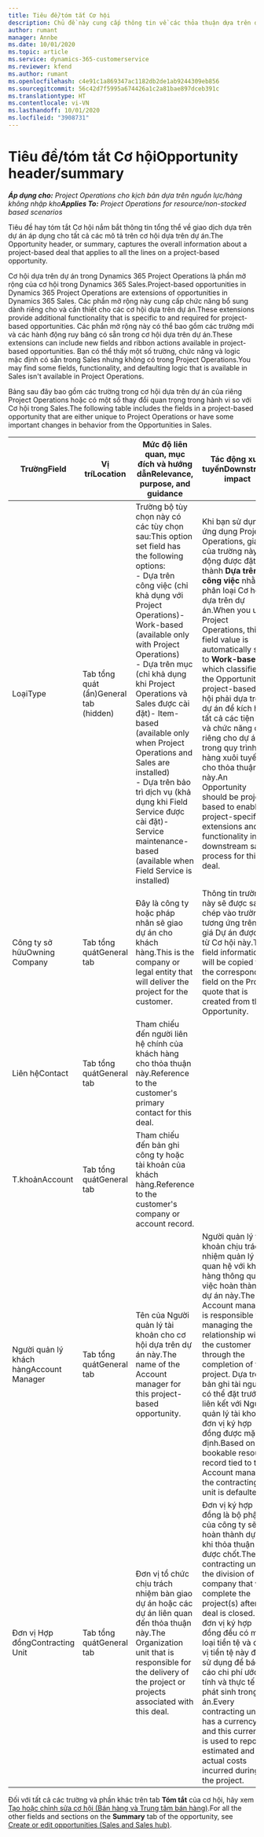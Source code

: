 ```yaml
---
title: Tiêu đề/tóm tắt Cơ hội
description: Chủ đề này cung cấp thông tin về các thỏa thuận dựa trên dự án và mô tả cơ hội dựa trên dự án.
author: rumant
manager: Annbe
ms.date: 10/01/2020
ms.topic: article
ms.service: dynamics-365-customerservice
ms.reviewer: kfend
ms.author: rumant
ms.openlocfilehash: c4e91c1a869347ac1182db2de1ab9244309eb856
ms.sourcegitcommit: 56c42d7f5995a674426a1c2a81bae897dceb391c
ms.translationtype: HT
ms.contentlocale: vi-VN
ms.lasthandoff: 10/01/2020
ms.locfileid: "3908731"
---
```

# <a name="opportunity-headersummary"></a><span data-ttu-id="eab92-103">Tiêu đề/tóm tắt Cơ hội</span><span class="sxs-lookup"><span data-stu-id="eab92-103">Opportunity header/summary</span></span>

<span data-ttu-id="eab92-104">_**Áp dụng cho:** Project Operations cho kịch bản dựa trên nguồn lực/hàng không nhập kho_</span><span class="sxs-lookup"><span data-stu-id="eab92-104">_**Applies To:** Project Operations for resource/non-stocked based scenarios_</span></span>


<span data-ttu-id="eab92-105">Tiêu đề hay tóm tắt Cơ hội nắm bắt thông tin tổng thể về giao dịch dựa trên dự án áp dụng cho tất cả các mô tả trên cơ hội dựa trên dự án.</span><span class="sxs-lookup"><span data-stu-id="eab92-105">The Opportunity header, or summary, captures the overall information about a project-based deal that applies to all the lines on a project-based opportunity.</span></span>

<span data-ttu-id="eab92-106">Cơ hội dựa trên dự án trong Dynamics 365 Project Operations là phần mở rộng của cơ hội trong Dynamics 365 Sales.</span><span class="sxs-lookup"><span data-stu-id="eab92-106">Project-based opportunities in Dynamics 365 Project Operations are extensions of opportunities in Dynamics 365 Sales.</span></span> <span data-ttu-id="eab92-107">Các phần mở rộng này cung cấp chức năng bổ sung dành riêng cho và cần thiết cho các cơ hội dựa trên dự án.</span><span class="sxs-lookup"><span data-stu-id="eab92-107">These extensions provide additional functionality that is specific to and required for project-based opportunities.</span></span> <span data-ttu-id="eab92-108">Các phần mở rộng này có thể bao gồm các trường mới và các hành động ruy băng có sẵn trong cơ hội dựa trên dự án.</span><span class="sxs-lookup"><span data-stu-id="eab92-108">These extensions can include new fields and ribbon actions available in project-based opportunities.</span></span> <span data-ttu-id="eab92-109">Bạn có thể thấy một số trường, chức năng và logic mặc định có sẵn trong Sales nhưng không có trong Project Operations.</span><span class="sxs-lookup"><span data-stu-id="eab92-109">You may find some fields, functionality, and defaulting logic that is available in Sales isn't available in Project Operations.</span></span>

<span data-ttu-id="eab92-110">Bảng sau đây bao gồm các trường trong cơ hội dựa trên dự án của riêng Project Operations hoặc có một số thay đổi quan trọng trong hành vi so với Cơ hội trong Sales.</span><span class="sxs-lookup"><span data-stu-id="eab92-110">The following table includes the fields in a project-based opportunity that are either unique to Project Operations or have some important changes in behavior from the Opportunities in Sales.</span></span>

| <span data-ttu-id="eab92-111">**Trường**</span><span class="sxs-lookup"><span data-stu-id="eab92-111">**Field**</span></span> | <span data-ttu-id="eab92-112">**Vị trí**</span><span class="sxs-lookup"><span data-stu-id="eab92-112">**Location**</span></span> | <span data-ttu-id="eab92-113">**Mức độ liên quan, mục đích và hướng dẫn**</span><span class="sxs-lookup"><span data-stu-id="eab92-113">**Relevance, purpose, and guidance**</span></span> | <span data-ttu-id="eab92-114">**Tác động xuôi tuyến**</span><span class="sxs-lookup"><span data-stu-id="eab92-114">**Downstream impact**</span></span> |
| --- | --- | --- | --- |
| <span data-ttu-id="eab92-115">Loại</span><span class="sxs-lookup"><span data-stu-id="eab92-115">Type</span></span> | <span data-ttu-id="eab92-116">Tab tổng quát (ẩn)</span><span class="sxs-lookup"><span data-stu-id="eab92-116">General tab (hidden)</span></span> | <span data-ttu-id="eab92-117">Trường bộ tùy chọn này có các tùy chọn sau:</span><span class="sxs-lookup"><span data-stu-id="eab92-117">This option set field has the following options:</span></span></br><span data-ttu-id="eab92-118">- Dựa trên công việc (chỉ khả dụng với Project Operations)</span><span class="sxs-lookup"><span data-stu-id="eab92-118">- Work-based (available only with Project Operations)</span></span></br><span data-ttu-id="eab92-119">- Dựa trên mục (chỉ khả dụng khi Project Operations và Sales được cài đặt)</span><span class="sxs-lookup"><span data-stu-id="eab92-119">- Item-based (available only when Project Operations and Sales are installed)</span></span></br><span data-ttu-id="eab92-120">- Dựa trên bảo trì dịch vụ (khả dụng khi Field Service được cài đặt)</span><span class="sxs-lookup"><span data-stu-id="eab92-120">- Service maintenance-based (available when Field Service is installed)</span></span> | <span data-ttu-id="eab92-121">Khi bạn sử dụng ứng dụng Project Operations, giá trị của trường này tự động được đặt thành **Dựa trên công việc** nhằm phân loại Cơ hội là dựa trên dự án.</span><span class="sxs-lookup"><span data-stu-id="eab92-121">When you use Project Operations, this field value is automatically set to **Work-based** which classifies the Opportunity as project-based.</span></span> <span data-ttu-id="eab92-122">Cơ hội phải dựa trên dự án để kích hoạt tất cả các tiện ích và chức năng dành riêng cho dự án trong quy trình bán hàng xuôi tuyến cho thỏa thuận này.</span><span class="sxs-lookup"><span data-stu-id="eab92-122">An Opportunity should be project-based to enable all project-specific extensions and functionality in the downstream sales process for this deal.</span></span> |
| <span data-ttu-id="eab92-123">Công ty sở hữu</span><span class="sxs-lookup"><span data-stu-id="eab92-123">Owning Company</span></span> | <span data-ttu-id="eab92-124">Tab tổng quát</span><span class="sxs-lookup"><span data-stu-id="eab92-124">General tab</span></span> | <span data-ttu-id="eab92-125">Đây là công ty hoặc pháp nhân sẽ giao dự án cho khách hàng.</span><span class="sxs-lookup"><span data-stu-id="eab92-125">This is the company or legal entity that will deliver the project for the customer.</span></span> | <span data-ttu-id="eab92-126">Thông tin trường này sẽ được sao chép vào trường tương ứng trên báo giá Dự án được tạo từ Cơ hội này.</span><span class="sxs-lookup"><span data-stu-id="eab92-126">This field information will be copied to the corresponding field on the Project quote that is created from this Opportunity.</span></span> |
| <span data-ttu-id="eab92-127">Liên hệ</span><span class="sxs-lookup"><span data-stu-id="eab92-127">Contact</span></span> | <span data-ttu-id="eab92-128">Tab tổng quát</span><span class="sxs-lookup"><span data-stu-id="eab92-128">General tab</span></span> | <span data-ttu-id="eab92-129">Tham chiếu đến người liên hệ chính của khách hàng cho thỏa thuận này.</span><span class="sxs-lookup"><span data-stu-id="eab92-129">Reference to the customer's primary contact for this deal.</span></span> | |
| <span data-ttu-id="eab92-130">T.khoản</span><span class="sxs-lookup"><span data-stu-id="eab92-130">Account</span></span> | <span data-ttu-id="eab92-131">Tab tổng quát</span><span class="sxs-lookup"><span data-stu-id="eab92-131">General tab</span></span> | <span data-ttu-id="eab92-132">Tham chiếu đến bản ghi công ty hoặc tài khoản của khách hàng.</span><span class="sxs-lookup"><span data-stu-id="eab92-132">Reference to the customer's company or account record.</span></span> | |
| <span data-ttu-id="eab92-133">Người quản lý khách hàng</span><span class="sxs-lookup"><span data-stu-id="eab92-133">Account Manager</span></span> | <span data-ttu-id="eab92-134">Tab tổng quát</span><span class="sxs-lookup"><span data-stu-id="eab92-134">General tab</span></span> | <span data-ttu-id="eab92-135">Tên của Người quản lý tài khoản cho cơ hội dựa trên dự án này.</span><span class="sxs-lookup"><span data-stu-id="eab92-135">The name of the Account manager for this project-based opportunity.</span></span> | <span data-ttu-id="eab92-136">Người quản lý tài khoản chịu trách nhiệm quản lý mối quan hệ với khách hàng thông qua việc hoàn thành dự án này.</span><span class="sxs-lookup"><span data-stu-id="eab92-136">The Account manager is responsible for managing the relationship with the customer through the completion of this project.</span></span> <span data-ttu-id="eab92-137">Dựa trên bản ghi tài nguyên có thể đặt trước liên kết với Người quản lý tài khoản, đơn vị ký hợp đồng được mặc định.</span><span class="sxs-lookup"><span data-stu-id="eab92-137">Based on the bookable resource record tied to the Account manager, the contracting unit is defaulted.</span></span> |
| <span data-ttu-id="eab92-138">Đơn vị Hợp đồng</span><span class="sxs-lookup"><span data-stu-id="eab92-138">Contracting Unit</span></span> | <span data-ttu-id="eab92-139">Tab tổng quát</span><span class="sxs-lookup"><span data-stu-id="eab92-139">General tab</span></span> | <span data-ttu-id="eab92-140">Đơn vị tổ chức chịu trách nhiệm bàn giao dự án hoặc các dự án liên quan đến thỏa thuận này.</span><span class="sxs-lookup"><span data-stu-id="eab92-140">The Organization unit that is responsible for the delivery of the project or projects associated with this deal.</span></span> | <span data-ttu-id="eab92-141">Đơn vị ký hợp đồng là bộ phận của công ty sẽ hoàn thành dự án khi thỏa thuận được chốt.</span><span class="sxs-lookup"><span data-stu-id="eab92-141">The contracting unit is the division of the company that will complete the project(s) after the deal is closed.</span></span> <span data-ttu-id="eab92-142">Mỗi đơn vị ký hợp đồng đều có một loại tiền tệ và đơn vị tiền tệ này được sử dụng để báo cáo chi phí ước tính và thực tế phát sinh trong dự án.</span><span class="sxs-lookup"><span data-stu-id="eab92-142">Every contracting unit has a currency, and this currency is used to report estimated and actual costs incurred during the project.</span></span> |

<span data-ttu-id="eab92-143">Đối với tất cả các trường và phần khác trên tab **Tóm tắt** của cơ hội, hãy xem [Tạo hoặc chỉnh sửa cơ hội (Bán hàng và Trung tâm bán hàng)](https://docs.microsoft.com/dynamics365/sales-enterprise/create-edit-opportunity-sales).</span><span class="sxs-lookup"><span data-stu-id="eab92-143">For all the other fields and sections on the **Summary** tab of the opportunity, see [Create or edit opportunities (Sales and Sales hub)](https://docs.microsoft.com/dynamics365/sales-enterprise/create-edit-opportunity-sales).</span></span>
